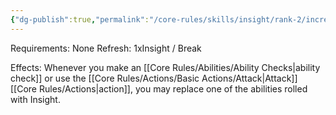 ```yaml
---
{"dg-publish":true,"permalink":"/core-rules/skills/insight/rank-2/incredible-insight/"}
---
```


Requirements: None
Refresh: 1xInsight / Break

Effects:
Whenever you make an [[Core Rules/Abilities/Ability Checks\|ability check]] or use the [[Core Rules/Actions/Basic Actions/Attack\|Attack]] [[Core Rules/Actions\|action]], you may replace one of the abilities rolled with Insight.